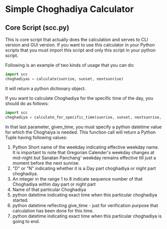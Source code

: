 # Simple Choghadiya Calculator
## Core Script (scc.py)

This is core script that actually does the calculation and serves to CLI version and GUI version. If you want to use this calculator in your Python scripts that you must import this script and only this script in your python script.

Following is an example of two kinds of usage that you can do:

```python
import scc
choghadiyas = calculate(sunrise, sunset, nextsunrise)
```
It will return a python dictionary object.


If you want to calculate Choghadiya for the specific time of the day, you should do as follows:
```python
import scc
choghadiya = calculate_for_specific_time(sunrise, sunset, nextsunrise, given_time)
```
In that last parameter, given_time, you must specify a python datetime value for which the Choghaiya is needed.
This function call will return a Python Tuple having following values:
1. Python Short name of the weekday indicating effective weekday name. It is important to note that Gregorian Calender's weekday changes at mid-night but Sanatan Panchang' weekday remains effective till just a moment before the next sunrise. 
2. "D" or "N" indicating whether it is a Day part choghadiya or night part choghadiya.
3. An integer in the range 1 to 8 indicate sequence number of that Choghadiya within day part or night part
4. Name of that particular Choghadiya
5. python datetime indicating exact time when this particular choghadiya started.
6. python datetime reflecting give_time - just for verification purpose that calculation has been done for this time.
7. python datetime indicating exact time when this particular choghadiya is going to end.